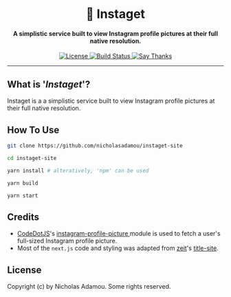 <h1 align="center">
🔎 Instaget
</h1>

<h4 align="center">A simplistic service built to view Instagram profile pictures at their full native resolution.</h4>

<p align="center">
  <a href="https://github.com/nicholasadamou/instagate-site/blob/master/LICENSE.txt">
      <img src="https://img.shields.io/badge/license-GPLv3-blue.svg?style=flat-square" alt="License">
  </a>
  <a href="https://travis-ci.org/nicholasadamou/instagate-site">
      <img src="https://img.shields.io/travis/nicholasadamou/instaget-site/master.svg?style=flat-square" alt="Build Status">
  </a>
  <a href="https://saythanks.io/to/NicholasAdamou">
      <img src="https://img.shields.io/badge/say-thanks-ff69b4.svg" alt="Say Thanks">
  </a>
</p>

---

## What is '_Instaget_'?

Instaget is a a simplistic service built to view Instagram profile pictures at their full native resolution.
## How To Use

```bash
git clone https://github.com/nicholasadamou/instaget-site

cd instaget-site

yarn install # alteratively, 'npm' can be used

yarn build

yarn start
```

## Credits

- [CodeDotJS](https://github.com/CodeDotJS)'s [instagram-profile-picture
  ](https://github.com/CodeDotJS/instagram-profile-picture) module is used to fetch a user's full-sized Instagram profile picture.
- Most of the `next.js` code and styling was adapted from [zeit](https://zeit.co)'s [title-site](https://github.com/zeit/title-site).

## License

Copyright (c) by Nicholas Adamou. Some rights reserved.
